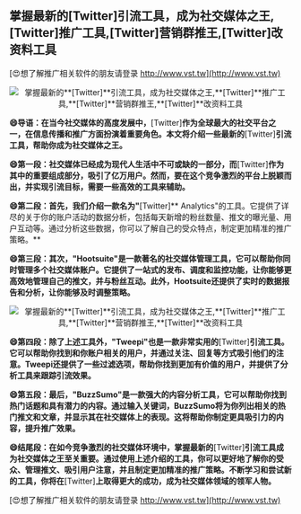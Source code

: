 ## **掌握最新的**[Twitter]**引流工具，成为社交媒体之王,**[Twitter]**推广工具,**[Twitter]**营销群推王,**[Twitter]**改资料工具**

[😍想了解推广相关软件的朋友请登录 http://www.vst.tw](http://www.vst.tw)

 <center><img src="https://vst.tw/MP4/tuiguang/png/6.png" alt="掌握最新的**[Twitter]**引流工具，成为社交媒体之王,**[Twitter]**推广工具,**[Twitter]**营销群推王,**[Twitter]**改资料工具"></center>

**😄导语：在当今社交媒体的高度发展中，**[Twitter]**作为全球最大的社交平台之一，在信息传播和推广方面扮演着重要角色。本文将介绍一些最新的**[Twitter]**引流工具，帮助你成为社交媒体之王。**

**😄第一段：社交媒体已经成为现代人生活中不可或缺的一部分，而**[Twitter]**作为其中的重要组成部分，吸引了亿万用户。然而，要在这个竞争激烈的平台上脱颖而出，并实现引流目标，需要一些高效的工具来辅助。**

**😄第二段：首先，我们介绍一款名为"**[Twitter]** Analytics"的工具。它提供了详尽的关于你的账户活动的数据分析，包括每天新增的粉丝数量、推文的曝光量、用户互动等。通过分析这些数据，你可以了解自己的受众特点，制定更加精准的推广策略。**

**😄第三段：其次，"Hootsuite"是一款著名的社交媒体管理工具，它可以帮助你同时管理多个社交媒体账户。它提供了一站式的发布、调度和监控功能，让你能够更高效地管理自己的推文，并与粉丝互动。此外，Hootsuite还提供了实时的数据报告和分析，让你能够及时调整策略。**

 <center><img src="https://vst.tw/MP4/tuiguang/png/8.png" alt="掌握最新的**[Twitter]**引流工具，成为社交媒体之王,**[Twitter]**推广工具,**[Twitter]**营销群推王,**[Twitter]**改资料工具"></center>

**😄第四段：除了上述工具外，"Tweepi"也是一款非常实用的**[Twitter]**引流工具。它可以帮助你找到和你账户相关的用户，并通过关注、回复等方式吸引他们的注意。Tweepi还提供了一些过滤选项，帮助你找到更加有价值的用户，并提供了分析工具来跟踪引流效果。**

**😄第五段：最后，"BuzzSumo"是一款强大的内容分析工具，它可以帮助你找到热门话题和具有潜力的内容。通过输入关键词，BuzzSumo将为你列出相关的热门推文和文章，并显示其在社交媒体上的表现。这将帮助你制定更具吸引力的内容，提升推广效果。**

**😄结尾段：在如今竞争激烈的社交媒体环境中，掌握最新的**[Twitter]**引流工具成为社交媒体之王至关重要。通过使用上述介绍的工具，你可以更好地了解你的受众、管理推文、吸引用户注意，并且制定更加精准的推广策略。不断学习和尝试新的工具，你将在**[Twitter]**上取得更大的成功，成为社交媒体领域的领军人物。**

[😍想了解推广相关软件的朋友请登录 http://www.vst.tw](http://www.vst.tw)



